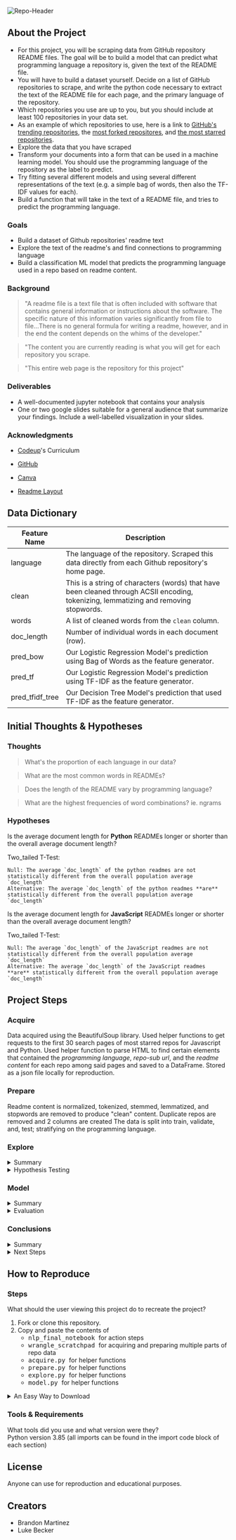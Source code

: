 ![Repo-Header](https://github.com/Darden-NLP-Project-Brandon-and-Luke/nlp_project/blob/main/nlp_project_banner.png?raw=true)
## About the Project
- For this project, you will be scraping data from GitHub repository README files. The goal will be to build a model that can predict what programming language a repository is, given the text of the README file.
- You will have to build a dataset yourself. Decide on a list of GitHub repositories to scrape, and write the python code necessary to extract the text of the README file for each page, and the primary language of the repository.
- Which repositories you use are up to you, but you should include at least 100 repositories in your data set.
- As an example of which repositories to use, here is a link to [GitHub's trending repositories](https://github.com/trending), the [most forked repositores](https://github.com/search?o=desc&q=stars:%3E1&s=forks&type=Repositories), and [the most starred repositories](https://github.com/search?q=stars%3A%3E0&s=stars&type=Repositories).
- Explore the data that you have scraped
- Transform your documents into a form that can be used in a machine learning model. You should use the programming language of the repository as the label to predict.
- Try fitting several different models and using several different representations of the text (e.g. a simple bag of words, then also the TF-IDF values for each).
- Build a function that will take in the text of a README file, and tries to predict the programming language.

### Goals
- Build a dataset of Github repositories' readme text
- Explore the text of the readme's and find connections to programming language
- Build a classification ML model that predicts the programming language used in a repo based on readme content. 

### Background
> "A readme file is a text file that is often included with software that contains general information or instructions about the software. The specific nature of this information varies significantly from file to file...There is no general formula for writing a readme, however, and in the end the content depends on the whims of the developer."

> "The content you are currently reading is what you will get for each repository you scrape.

> "This entire web page is the repository for this project"

### Deliverables
- A well-documented jupyter notebook that contains your analysis
- One or two google slides suitable for a general audience that summarize your findings. Include a well-labelled visualization in your slides.

### Acknowledgments
- [Codeup](https://codeup.com)'s Curriculum

- [GitHub](https://github.com/)

- [Canva](https://canva.com)

- [Readme Layout](https://github.com/ThompsonBethany01/Best-Practice/blob/main/README.md)

## Data Dictionary
| Feature Name    | Description                                                                                                                           |
|-----------------|---------------------------------------------------------------------------------------------------------------------------------------|
| language        | The language of the repository. Scraped this data directly from each Github repository's home page.                                   |
| clean           | This is a string of characters (words) that have been cleaned through ACSII encoding, tokenizing, lemmatizing and removing stopwords. |
| words           | A list of cleaned words from the `clean` column.                                                                                      |
| doc_length      | Number of individual words in each document (row).                                                                                    |
| pred_bow        | Our Logistic Regression Model's prediction using Bag of Words as the feature generator.                                               |
| pred_tf         | Our Logistic Regression Model's prediction using TF-IDF as the feature generator.                                                     |
| pred_tfidf_tree | Our Decision Tree Model's prediction that used TF-IDF as the feature generator.                                                       |


## Initial Thoughts & Hypotheses
### Thoughts
> What's the proportion of each language in our data?

> What are the most common words in READMEs?

> Does the length of the README vary by programming language?

> What are the highest frequencies of word combinations? ie. ngrams

### Hypotheses
Is the average document length for **Python** READMEs longer or shorter than the overall average document length?

Two_tailed T-Test:
```
Null: The average `doc_length` of the python readmes are not statistically different from the overall population average `doc_length`
Alternative: The average `doc_length` of the python readmes **are** statistically different from the overall population average `doc_length`
```

Is the average document length for **JavaScript** READMEs longer or shorter than the overall average document length?

Two_tailed T-Test:
```
Null: The average `doc_length` of the JavaScript readmes are not statistically different from the overall population average `doc_length`
Alternative: The average `doc_length` of the JavaScript readmes **are** statistically different from the overall population average `doc_length`
```

## Project Steps
### Acquire
Data acquired using the BeautifulSoup library. Used helper functions to get requests to the first 30 search pages of most starred repos for Javascript and Python. Used helper function to parse HTML to find certain elements that contained the <i>programming language</i>, <i>repo-sub url</i>, and the <i>readme content</i> for each repo among said pages and saved to a DataFrame. Stored as a json file locally for reproduction.

### Prepare
Readme content is normalized, tokenized, stemmed, lemmatized, and stopwords are removed to produce "clean" content. Duplicate repos are removed and 2 columns are created The data is split into train, validate, and, test; stratifying on the programming language.

### Explore

<details>
  <summary> Summary </summary>
The distribution of JavaScript and Python data is nearly 1:1 Words counts with a distribution of between 40-60% are likely to be useless. Words on both ends of those tails will be more significant in classifying language in the modeling section. Word combinations may be more useful in classification since the combinations are more unique than individual words. 
</details>

<details>
  <summary> Hypothesis Testing </summary>

#### Hypothesis 1:
Two-Tailed T-Test: Is the average document length for Python READMEs longer or shorter than the overall average document length?

- $H_0$: The average `doc_length` of the python readmes are not statistically different from the overall population average `doc_length`
- $H_a$: The average `doc_length` of the python readmes **are** statistically different from the overall population average `doc_length`

<b>Result</b>: Null hypothesis was not rejected, meaning there is no statistically significant difference in the mean between the python average README doc lengths and the overall README average doc length.

-------

#### Hypothesis 2:
Two-Tailed T-Test: Is the average document length for JavaScript READMEs longer or shorter than the overall average document length?

- $H_0$: The average `doc_length` of the JavaScript readmes are not statistically different from the overall population average `doc_length`
- $H_a$: The average `doc_length` of the JavaScript readmes **are** statistically different from the overall population average `doc_length`

<b>Result</b>: Null hypothesis was not rejected, meaning there is no statistically significant difference in the mean between the JavaScript average README doc lengths and the overall README average doc length.

</details>

### Model
<details>
  <summary> Summary </summary>
  
- Baseline: It appears that JavaScript is the most often occuring result of the two languages represented, thus we will take as our baseline assuming that all README's are in JavaScript, which would mean our baseline model is accurately approximately 52% of the time.
- Feature Extraction: Using <b>Bag of Words</b> and <b>TF-IDF</b> to assign a numerical value to each word for modeling. Set X and y variables for computing. Used helper functions from <i>model.py</i> for cleaner documentation
- Models:
  - Logistic Regression Using Bag of Words
  - Logistic Regression Using TF-IDF
  - Decision Tree Using TF-IDF

</details>

<details>
  <summary> Evaluation </summary>
  
  Decision Tree model is most likely overfit, performed worse than others on validate. TF-IDF Logistic Regression Model performed best: <b>Model 2</b>. Moved forward with this model for testing on unseen data
</details>

### Conclusions
<details>
  <summary> Summary </summary>

- Repository languages classes:
    - JavaScript
    - Python

- We ran 3 different classification Models: 
    1. Logistic Regression Using Bag of Words
    2. Logistic Regression Using TF-IDF
    2. Decision Tree Using TF-IDF

- The results of the tests show that the model with the highest consistent accuracy is the **Logistic Regression model using TF-IDF** with an average of **90.5% accuracy** across all datasets.
    - We suspect that the high degree of accuracy is caused both by some overfitting (accounted for by adjusting the hyperparameters of the models) and only using binary classification. 
    - As shown in the exploration stage, we can see that there is enough distinctness in the words typically used in the Python and JavaScript repositories that allowed the models to determine the languages of the repository with relative ease. 
   
**Note**: *If additional languages had been added, i.e. adding Java or R into the mix, we expect that the overall accuracy and recall of the models would have gone down. We hypothesize this would've been due to the similarities of the purpose of those languages (not the syntax of those languages), thus the natural language surrounding those languages would have been harder for the model to decipher.*
</details>

<details>
  <summary> Next Steps </summary>

- As we continue to expand on the project, we would like to introduce additional languages into our repository scraping. That is the single biggest step we can make to improve the robustness of the model.

- We would have done more exploration related to which language introduced the most inaccuracy; i.e. was it more difficult for the model to decipher the Python repositories accurately, or was it the JavaScript repositories? This question would have extended to the additional languages under the expanded scraping mentioned above.
</details>

## How to Reproduce
### Steps
What should the user viewing this project do to recreate the project?  
1. Fork or clone this repository.
2. Copy and paste the contents of 
    - <kbd> nlp_final_notebook </kbd> for action steps
    - <kbd> wrangle_scratchpad </kbd> for acquiring and preparing multiple parts of repo data
    - <kbd> acquire.py </kbd> for helper functions
    - <kbd> prepare.py </kbd> for helper functions
    - <kbd> explore.py </kbd> for helper functions
    - <kbd> model.py </kbd> for helper functions

<details>
  <summary> An Easy Way to Download </summary>
  
  To save the file straight in your project directory, follow these steps:
  1. Click the file in this repository you want to copy and paste. It should open to the page as shown below.
  2. Right click <kbd>raw</kbd>.
  3. Click <kbd>save as</kbd>.    
  4. Click the folder you want to save the file in, such as your project directory.
  5. Rename the file as <kbd>file_name</kbd>.
  6. Make sure the file is saving as the proper file type file before clicking save.    
  7. You can now edit the file how you want within your project directory.
  
</details>

### Tools & Requirements
What tools did you use and what version were they?  
Python version 3.85 (all imports can be found in the import code block of each section)

## License
Anyone can use for reproduction and educational purposes.

## Creators
- Brandon Martinez
- Luke Becker
